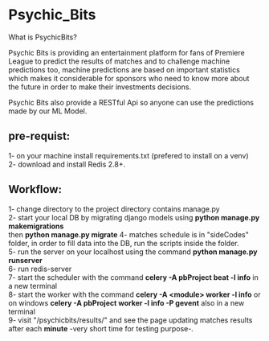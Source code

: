 # Psychic_Bits
What is PsychicBits?
 
Psychic Bits is providing an entertainment platform for fans of Premiere League to predict the results of matches and to challenge machine predictions too, machine predictions are based on important statistics which makes it considerable for sponsors who need to know more about the future in order to make their investments decisions. 

Psychic Bits also provide a RESTful Api so anyone can use the predictions made by our ML Model.


pre-requist:
---
1- on your machine install requirements.txt (prefered to install on a venv)  
2- download and install Redis 2.8+.

Workflow:
---
  
1- change directory to the project directory contains manage.py  
2- start your local DB by migrating django models using **python manage.py makemigrations**  
   then **python manage.py migrate**
4- matches schedule is in "sideCodes" folder, in order to fill data into the DB, run the scripts inside the folder.  
5- run the server on your localhost using the command **python manage.py runserver**  
6- run redis-server  
7- start the scheduler with the command **celery -A pbProject beat -l info** in a new terminal    
8- start the worker with the command **celery -A \<module> worker -l info** or on windows **celery -A pbProject worker -l info -P gevent** also in a new terminal    
9- visit "/psychicbits/results/" and see the page updating matches results after each **minute** -very short time for testing purpose-.

